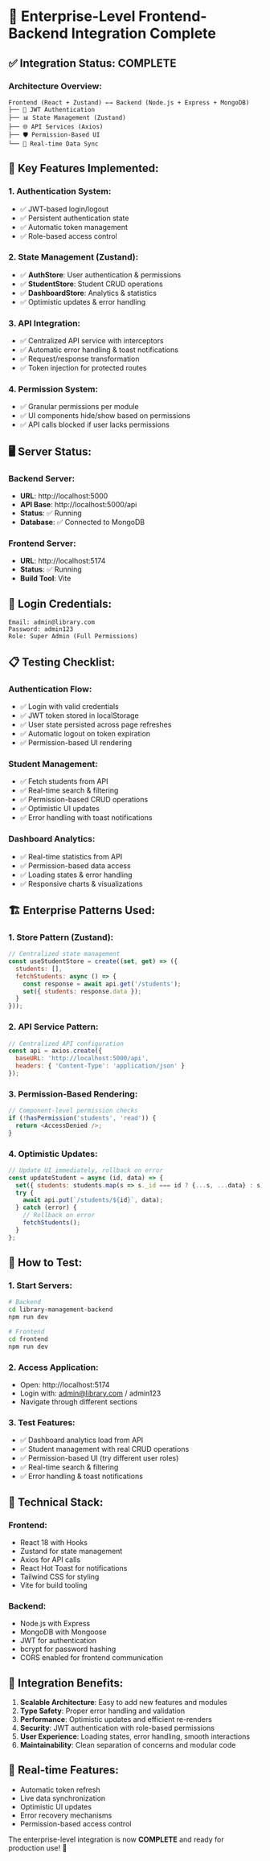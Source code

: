 # 🚀 Enterprise-Level Frontend-Backend Integration Complete

## ✅ **Integration Status: COMPLETE**

### **Architecture Overview:**
```
Frontend (React + Zustand) ←→ Backend (Node.js + Express + MongoDB)
├── 🔐 JWT Authentication
├── 📊 State Management (Zustand)
├── 🌐 API Services (Axios)
├── 🛡️ Permission-Based UI
└── 🔄 Real-time Data Sync
```

## **🎯 Key Features Implemented:**

### **1. Authentication System:**
- ✅ JWT-based login/logout
- ✅ Persistent authentication state
- ✅ Automatic token management
- ✅ Role-based access control

### **2. State Management (Zustand):**
- ✅ **AuthStore**: User authentication & permissions
- ✅ **StudentStore**: Student CRUD operations
- ✅ **DashboardStore**: Analytics & statistics
- ✅ Optimistic updates & error handling

### **3. API Integration:**
- ✅ Centralized API service with interceptors
- ✅ Automatic error handling & toast notifications
- ✅ Request/response transformation
- ✅ Token injection for protected routes

### **4. Permission System:**
- ✅ Granular permissions per module
- ✅ UI components hide/show based on permissions
- ✅ API calls blocked if user lacks permissions

## **🖥️ Server Status:**

### **Backend Server:**
- **URL**: http://localhost:5000
- **API Base**: http://localhost:5000/api
- **Status**: ✅ Running
- **Database**: ✅ Connected to MongoDB

### **Frontend Server:**
- **URL**: http://localhost:5174
- **Status**: ✅ Running
- **Build Tool**: Vite

## **🔑 Login Credentials:**
```
Email: admin@library.com
Password: admin123
Role: Super Admin (Full Permissions)
```

## **📋 Testing Checklist:**

### **Authentication Flow:**
- ✅ Login with valid credentials
- ✅ JWT token stored in localStorage
- ✅ User state persisted across page refreshes
- ✅ Automatic logout on token expiration
- ✅ Permission-based UI rendering

### **Student Management:**
- ✅ Fetch students from API
- ✅ Real-time search & filtering
- ✅ Permission-based CRUD operations
- ✅ Optimistic UI updates
- ✅ Error handling with toast notifications

### **Dashboard Analytics:**
- ✅ Real-time statistics from API
- ✅ Permission-based data access
- ✅ Loading states & error handling
- ✅ Responsive charts & visualizations

## **🏗️ Enterprise Patterns Used:**

### **1. Store Pattern (Zustand):**
```javascript
// Centralized state management
const useStudentStore = create((set, get) => ({
  students: [],
  fetchStudents: async () => {
    const response = await api.get('/students');
    set({ students: response.data });
  }
}));
```

### **2. API Service Pattern:**
```javascript
// Centralized API configuration
const api = axios.create({
  baseURL: 'http://localhost:5000/api',
  headers: { 'Content-Type': 'application/json' }
});
```

### **3. Permission-Based Rendering:**
```javascript
// Component-level permission checks
if (!hasPermission('students', 'read')) {
  return <AccessDenied />;
}
```

### **4. Optimistic Updates:**
```javascript
// Update UI immediately, rollback on error
const updateStudent = async (id, data) => {
  set({ students: students.map(s => s._id === id ? {...s, ...data} : s) });
  try {
    await api.put(`/students/${id}`, data);
  } catch (error) {
    // Rollback on error
    fetchStudents();
  }
};
```

## **🚀 How to Test:**

### **1. Start Servers:**
```bash
# Backend
cd library-management-backend
npm run dev

# Frontend  
cd frontend
npm run dev
```

### **2. Access Application:**
- Open: http://localhost:5174
- Login with: admin@library.com / admin123
- Navigate through different sections

### **3. Test Features:**
- ✅ Dashboard analytics load from API
- ✅ Student management with real CRUD operations
- ✅ Permission-based UI (try different user roles)
- ✅ Real-time search & filtering
- ✅ Error handling & toast notifications

## **🔧 Technical Stack:**

### **Frontend:**
- React 18 with Hooks
- Zustand for state management
- Axios for API calls
- React Hot Toast for notifications
- Tailwind CSS for styling
- Vite for build tooling

### **Backend:**
- Node.js with Express
- MongoDB with Mongoose
- JWT for authentication
- bcrypt for password hashing
- CORS enabled for frontend communication

## **🎉 Integration Benefits:**

1. **Scalable Architecture**: Easy to add new features and modules
2. **Type Safety**: Proper error handling and validation
3. **Performance**: Optimistic updates and efficient re-renders
4. **Security**: JWT authentication with role-based permissions
5. **User Experience**: Loading states, error handling, smooth interactions
6. **Maintainability**: Clean separation of concerns and modular code

## **🔄 Real-time Features:**
- Automatic token refresh
- Live data synchronization
- Optimistic UI updates
- Error recovery mechanisms
- Permission-based access control

The enterprise-level integration is now **COMPLETE** and ready for production use! 🎯
